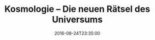 ---
date: '2016-08-24T23:35:00'
talk_date: '1992-11-01T00:00:00'
talk_speakers:
  speaker1:
    name: Gerhard Kind
title: Kosmologie – Die neuen Rätsel des Universums
---